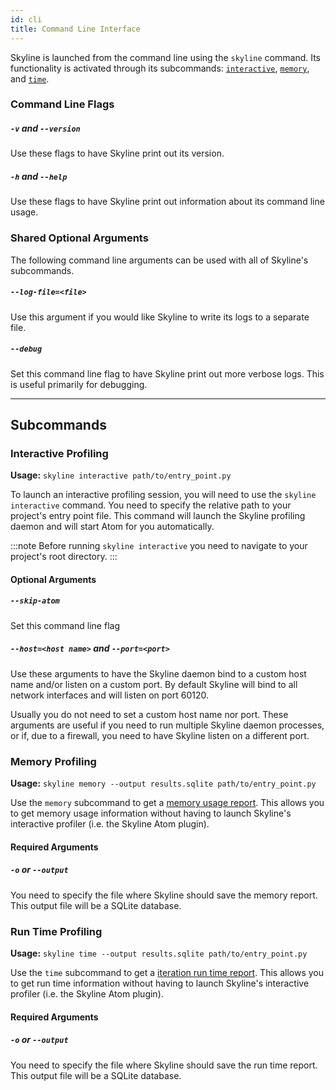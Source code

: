 ```yaml
---
id: cli
title: Command Line Interface
---
```


Skyline is launched from the command line using the `skyline` command. Its
functionality is activated through its subcommands:
[`interactive`](#interactive-profiling), [`memory`](#memory-profiling), and
[`time`](#run-time-profiling).


### Command Line Flags

##### `-v` and `--version`
Use these flags to have Skyline print out its version.

##### `-h` and `--help`
Use these flags to have Skyline print out information about its command line
usage.


### Shared Optional Arguments
The following command line arguments can be used with all of Skyline's
subcommands.

##### `--log-file=<file>`
Use this argument if you would like Skyline to write its logs to a separate
file.

##### `--debug`
Set this command line flag to have Skyline print out more verbose logs. This is
useful primarily for debugging.

-------------------------------------------------------------------------------

## Subcommands

### Interactive Profiling

**Usage:** `skyline interactive path/to/entry_point.py`

To launch an interactive profiling session, you will need to use the `skyline
interactive` command. You need to specify the relative path to your project's
entry point file. This command will launch the Skyline profiling daemon and
will start Atom for you automatically.

:::note
Before running `skyline interactive` you need to navigate to your project's
root directory.
:::

#### Optional Arguments

##### `--skip-atom`
Set this command line flag

##### `--host=<host name>` and `--port=<port>`
Use these arguments to have the Skyline daemon bind to a custom host name
and/or listen on a custom port. By default Skyline will bind to all network
interfaces and will listen on port 60120.

Usually you do not need to set a custom host name nor port. These arguments are
useful if you need to run multiple Skyline daemon processes, or if, due to a
firewall, you need to have Skyline listen on a different port.


### Memory Profiling

**Usage:** `skyline memory --output results.sqlite path/to/entry_point.py`

Use the `memory` subcommand to get a [memory usage report](memory-report.md).
This allows you to get memory usage information without having to launch
Skyline's interactive profiler (i.e. the Skyline Atom plugin).

#### Required Arguments

##### `-o` or `--output`
You need to specify the file where Skyline should save the memory report. This
output file will be a SQLite database.


### Run Time Profiling

**Usage:** `skyline time --output results.sqlite path/to/entry_point.py`

Use the `time` subcommand to get a [iteration run time
report](run-time-report.md). This allows you to get run time information
without having to launch Skyline's interactive profiler (i.e. the Skyline Atom
plugin).

#### Required Arguments

##### `-o` or `--output`
You need to specify the file where Skyline should save the run time report.
This output file will be a SQLite database.
